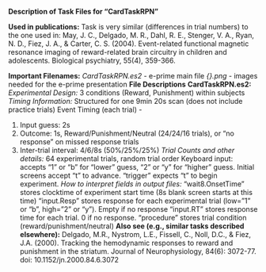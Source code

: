 **Description of Task Files for “CardTaskRPN”**

**Used in publications:**
Task is very similar (differences in trial numbers) to the one used in: 
May, J. C., Delgado, M. R., Dahl, R. E., Stenger, V. A., Ryan, N. D., Fiez, J. A., & Carter, C. S. (2004). 
Event-related functional magnetic resonance imaging of reward-related brain circuitry in children and adolescents. 
Biological psychiatry, 55(4), 359-366.

**Important Filenames:**
*CardTaskRPN.es2* - e-prime main file
*{}.png* - images needed for the e-prime presentation
**File Descriptions**
**CardTaskRPN.es2:**
*Experimental Design:* 3 conditions (Reward, Punishment) within subjects 
*Timing Information:*
Structured for one 9min 20s scan (does not include practice trials)
Event Timing (each trial) -  
1.	Input guess: 2s
2.	Outcome: 1s, Reward/Punishment/Neutral (24/24/16 trials), or “no response” on missed response trials
3.	Inter-trial interval: 4/6/8s (50%/25%/25%)
*Trial Counts and other details:*
64 experimental trials, random trial order
Keyboard input: accepts “1” or “b” for “lower” guess, “2” or “y” for “higher” guess. Initial screens accept “t” to advance. “trigger” expects “t” to begin experiment.
*How to interpret fields in output files:*
“wait8.OnsetTime” stores clocktime of experiment start time (8s blank screen starts at this time)
“input.Resp” stores response for each experimental trial (low=”1” or “b”, high=”2” or “y”). Empty if no response
“input.RT” stores response time for each trial. 0 if no response.
“procedure” stores trial condition (reward/punishment/neutral)
**Also see (e.g., similar tasks described elsewhere):**
Delgado, M.R., Nystrom, L.E., Fissell, C., Noll, D.C., & Fiez, J.A. (2000). Tracking the hemodynamic responses to reward and punishment in the striatum. Journal of Neurophysiology, 84(6): 3072-77. doi: 10.1152/jn.2000.84.6.3072
